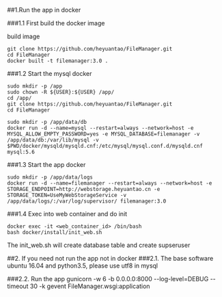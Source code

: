 ##1.Run the app in docker

###1.1 First build the docker image

build image
```
git clone https://github.com/heyuantao/FileManager.git
cd FileManager
docker built -t filemanager:3.0 .
```
###1.2 Start the mysql docker
```
sudo mkdir -p /app
sudo chown -R ${USER}:${USER} /app/
cd /app/
git clone https://github.com/heyuantao/FileManager.git
cd FileManager

sudo mkdir -p /app/data/db
docker run -d --name=mysql --restart=always --network=host -e MYSQL_ALLOW_EMPTY_PASSWORD=yes -e MYSQL_DATABASE=filemanager -v /app/data/db:/var/lib/mysql -v $PWD/docker/mysqld/mysqld.cnf:/etc/mysql/mysql.conf.d/mysqld.cnf mysql:5.6
```
###1.3 Start the app docker
```
sudo mkdir -p /app/data/logs
docker run -d --name=filemanager --restart=always --network=host -e STORAGE_ENDPOINT=http://webstorage.heyuantao.cn -e STORAGE_TOKEN=UseMyWebStorageService -v /app/data/logs/:/var/log/supervisor/ filemanager:3.0
```
###1.4 Exec into web container and do init
```
docker exec -it <web_container_id> /bin/bash   
bash docker/install/init_web.sh
```
The init_web.sh will create database table and create supseruser

##2. If you need not run the app not in docker
###2.1. The base software 
ubuntu 16.04 and python3.5, please use utf8 in mysql

###2.2. Run the app
gunicorn -w 6 -b 0.0.0.0:8000 --log-level=DEBUG --timeout 30 -k gevent FileManager.wsgi:application
